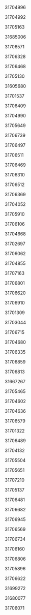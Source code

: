 31704996

31704992

31705163

31685006

31706571

31706328

31706468

31705130

31605680

31701537

31706409

31704990

31705649

31706739

31706497

31706511

31706469

31706310

31706512

31706369

31704052

31705910

31706106

31704668

31702697

31706062

31704855

31707163

31706801

31706620

31706910

31701309

31703044

31706715

31704680

31706335

31706859

31706813

31667267

31705465

31704602

31704636

31706579

31701322

31706489

31704132

31705504

31705651

31707210

31705137

31706481

31706682

31706945

31706569

31706734

31706160

31706806

31705896

31706622

31699272

31680077

31706071

